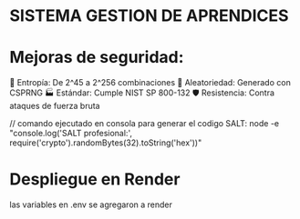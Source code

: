 # SISTEMA GESTION DE APRENDICES

# Mejoras de seguridad:

🔐 Entropía: De 2^45 a 2^256 combinaciones
🎲 Aleatoriedad: Generado con CSPRNG
🏭 Estándar: Cumple NIST SP 800-132
🛡️ Resistencia: Contra ataques de fuerza bruta

// comando ejecutado en consola para generar el codigo SALT: node -e "console.log('SALT profesional:', require('crypto').randomBytes(32).toString('hex'))"

# Despliegue en Render
las variables en .env se agregaron a render